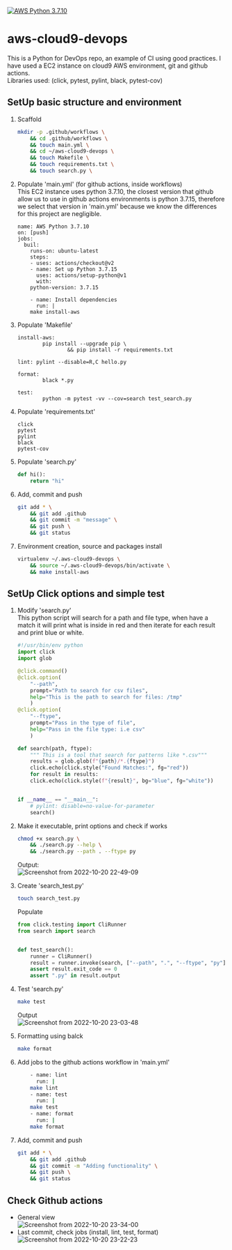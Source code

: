 [![AWS Python 3.7.10](https://github.com/VM-137/aws-cloud9-devops/actions/workflows/main.yml/badge.svg)](https://github.com/VM-137/aws-cloud9-devops/actions/workflows/main.yml)

# aws-cloud9-devops
This is a Python for DevOps repo, an example of CI using good practices.
I have used a EC2 instance on cloud9 AWS environment, git and github actions.<br>
Libraries used: (click, pytest, pylint, black, pytest-cov)




## SetUp basic structure and environment
1. Scaffold
	```bash
	mkdir -p .github/workflows \
	    && cd .github/workflows \
	    && touch main.yml \
	    && cd ~/aws-cloud9-devops \
	    && touch Makefile \
	    && touch requirements.txt \
	    && touch search.py \
	```

2. Populate 'main.yml' (for github actions, inside workflows)<br>
This EC2 instance uses python 3.7.10, the closest version that github allow us 
to use in github actions environments is python 3.7.15, therefore we select
that version in 'main.yml' because we know the differences for this project are 
negligible.
	```
	name: AWS Python 3.7.10
	on: [push]
	jobs:
	  buil:
	    runs-on: ubuntu-latest
	    steps:
	    - uses: actions/checkout@v2
	    - name: Set up Python 3.7.15
	      uses: actions/setup-python@v1
	      with:
		python-version: 3.7.15

	    - name: Install dependencies
	      run: |
		make install-aws
	```

2. Populate 'Makefile' 
	```
	install-aws:
			pip install --upgrade pip \
					&& pip install -r requirements.txt

	lint: pylint --disable=R,C hello.py

	format:
			black *.py

	test:
			python -m pytest -vv --cov=search test_search.py
	```

3. Populate  'requirements.txt'
	```
	click
	pytest
	pylint
	black
	pytest-cov
	```
4. Populate 'search.py'
	```python
	def hi():
	    return "hi"
	```
5. Add, commit and push
	```bash
	git add * \
	    && git add .github
	    && git commit -m "message" \
	    && git push \
	    && git status
	```
6. Environment creation, source and packages install
	```bash
	virtualenv ~/.aws-cloud9-devops \
	    && source ~/.aws-cloud9-devops/bin/activate \
	    && make install-aws
	```


## SetUp Click options and simple test

1. Modify 'search.py' <br>
This python script will search for a path and file type, when have a match
it will print what is inside in red and then iterate for each result and print
blue or white.
	```python
	#!/usr/bin/env python
	import click
	import glob

	@click.command()
	@click.option(
	    "--path",
	    prompt="Path to search for csv files",
	    help="This is the path to search for files: /tmp"
	    )
	@click.option(
	    "--ftype",
	    prompt="Pass in the type of file",
	    help="Pass in the file type: i.e csv"
	    )

	def search(path, ftype):
	    """ This is a tool that search for patterns like *.csv"""
	    results = glob.glob(f"{path}/*.{ftype}")
	    click.echo(click.style("Found Matches:", fg="red"))
	    for result in results:
		click.echo(click.style(f"{result}", bg="blue", fg="white"))


	if __name__ == "__main__":
	    # pylint: disable=no-value-for-parameter
	    search()
	```
2. Make it executable, print options and check if works
	```bash
	chmod +x search.py \
	    && ./search.py --help \
	    && ./search.py --path . --ftype py
	```
	Output:<br>
![Screenshot from 2022-10-20 22-49-09](https://user-images.githubusercontent.com/78228205/197062514-edf73f70-9840-4388-a5a9-48739c7d7a6f.png)


3. Create 'search_test.py'
	```bash
	touch search_test.py
	```
	Populate
	```python
	from click.testing import CliRunner
	from search import search


	def test_search():
	    runner = CliRunner()
	    result = runner.invoke(search, ["--path", ".", "--ftype", "py"])
	    assert result.exit_code == 0
	    assert ".py" in result.output
	```

4. Test 'search.py'
	```bash
	make test
	```
	Output<br>
![Screenshot from 2022-10-20 23-03-48](https://user-images.githubusercontent.com/78228205/197062715-e7ba247b-6516-4ba5-8d9f-9d8cd74a9672.png)



5. Formatting using balck
	```bash
	make format
	```
6. Add jobs to the github actions workflow in 'main.yml'
	```bash
	    - name: lint
	      run: |
		make lint
	    - name: test
	      run: |
		make test
	    - name: format
	      run: |
		make format
	```

7. Add, commit and push
	```bash
	git add * \
	    && git add .github
	    && git commit -m "Adding functionality" \
	    && git push \
	    && git status
	```
## Check Github actions
* General view<br>
![Screenshot from 2022-10-20 23-34-00](https://user-images.githubusercontent.com/78228205/197063227-d0eb675c-0929-496b-9511-325621df38bf.png)
* Last commit, check jobs (install, lint, test, format)<br>
![Screenshot from 2022-10-20 23-22-23](https://user-images.githubusercontent.com/78228205/197063446-5ec30214-9c5f-430d-a64d-621ced2126be.png)



